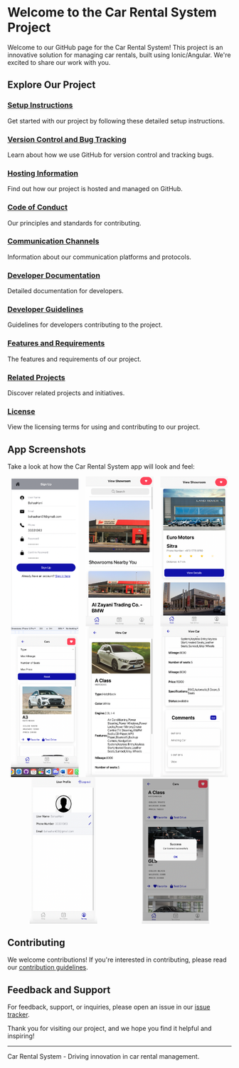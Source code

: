 # Welcome to the Car Rental System Project

Welcome to our GitHub page for the Car Rental System! This project is an innovative solution for managing car rentals, built using Ionic/Angular. We're excited to share our work with you.

## Explore Our Project

### [Setup Instructions](https://github.com/bahaahani/Car-Rental-System/blob/main/SETUP.md)
Get started with our project by following these detailed setup instructions.

### [Version Control and Bug Tracking](https://github.com/bahaahani/Car-Rental-System/blob/main/VERSION_CONTROL.md)
Learn about how we use GitHub for version control and tracking bugs.

### [Hosting Information](https://github.com/bahaahani/Car-Rental-System/blob/main/HOSTING.md)
Find out how our project is hosted and managed on GitHub.

### [Code of Conduct](https://github.com/bahaahani/Car-Rental-System/blob/main/Code_of_Conduct.md)
Our principles and standards for contributing.

### [Communication Channels](https://github.com/bahaahani/Car-Rental-System/blob/main/Communication_Channels.md)
Information about our communication platforms and protocols.

### [Developer Documentation](https://github.com/bahaahani/Car-Rental-System/blob/main/Developer_Documentation.md)
Detailed documentation for developers.

### [Developer Guidelines](https://github.com/bahaahani/Car-Rental-System/blob/main/Developer_Guidelines.md)
Guidelines for developers contributing to the project.

### [Features and Requirements](https://github.com/bahaahani/Car-Rental-System/blob/main/Features_Requirements.md)
The features and requirements of our project.

### [Related Projects](https://github.com/bahaahani/Car-Rental-System/blob/main/related_projects.md)
Discover related projects and initiatives.

### [License](https://github.com/bahaahani/Car-Rental-System/blob/main/LICENSE)
View the licensing terms for using and contributing to our project.

## App Screenshots

Take a look at how the Car Rental System app will look and feel:

<div style="display: flex; flex-wrap: wrap; justify-content: space-around;">
    <img src="images/image2.png" alt="App Screenshot 2" style="max-width: 30%;">
    <img src="images/image3.png" alt="App Screenshot 3" style="max-width: 30%;">
    <img src="images/image4.png" alt="App Screenshot 4" style="max-width: 30%;">
    <img src="images/image5.png" alt="App Screenshot 5" style="max-width: 30%;">
    <img src="images/image6.png" alt="App Screenshot 6" style="max-width: 30%;">
    <img src="images/image7.png" alt="App Screenshot 7" style="max-width: 30%;">
    <img src="images/image8.png" alt="App Screenshot 8" style="max-width: 30%;">
    <img src="images/image9.png" alt="App Screenshot 9" style="max-width: 30%;">
</div>

## Contributing

We welcome contributions! If you're interested in contributing, please read our [contribution guidelines](https://github.com/bahaahani/Car-Rental-System/blob/main/CONTRIBUTING.md).

## Feedback and Support

For feedback, support, or inquiries, please open an issue in our [issue tracker](https://github.com/bahaahani/Car-Rental-System/issues).

Thank you for visiting our project, and we hope you find it helpful and inspiring!

---

Car Rental System - Driving innovation in car rental management.
